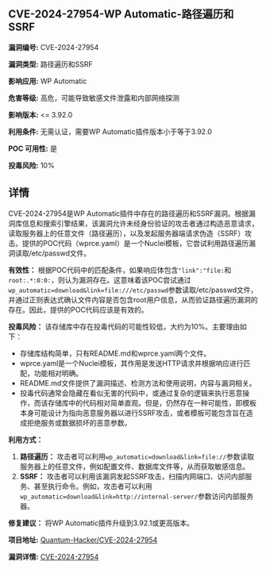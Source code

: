 ## CVE-2024-27954-WP Automatic-路径遍历和SSRF

**漏洞编号:** CVE-2024-27954

**漏洞类型:** 路径遍历和SSRF

**影响应用:** WP Automatic

**危害等级:** 高危，可能导致敏感文件泄露和内部网络探测

**影响版本:** <= 3.92.0

**利用条件:** 无需认证，需要WP Automatic插件版本小于等于3.92.0

**POC 可用性:** 是

**投毒风险:** 10%

## 详情

CVE-2024-27954是WP Automatic插件中存在的路径遍历和SSRF漏洞。根据漏洞库信息和搜索引擎结果，该漏洞允许未经身份验证的攻击者通过构造恶意请求，读取服务器上的任意文件（路径遍历），以及发起服务器端请求伪造（SSRF）攻击。提供的POC代码（wprce.yaml）是一个Nuclei模板，它尝试利用路径遍历漏洞读取/etc/passwd文件。 

**有效性：**
根据POC代码中的匹配条件，如果响应体包含`"link":"file:`和`root:.*:0:0:`，则认为漏洞存在。这意味着该POC尝试通过`wp_automatic=download&link=file:///etc/passwd`参数读取/etc/passwd文件，并通过正则表达式确认文件内容是否包含root用户信息，从而验证路径遍历漏洞的存在。因此，提供的POC代码应该是有效的。

**投毒风险：**
该存储库中存在投毒代码的可能性较低，大约为10%。主要理由如下：
*   存储库结构简单，只有README.md和wprce.yaml两个文件。
*   wprce.yaml是一个Nuclei模板，其作用是发送HTTP请求并根据响应进行匹配，功能相对明确。
*   README.md文件提供了漏洞描述、检测方法和使用说明，内容与漏洞相关。
*   投毒代码通常会隐藏在看似无害的代码中，或通过复杂的逻辑来执行恶意操作，而该存储库中的代码相对简单直观。但是，仍然存在一种可能性，即模板本身可能设计为指向恶意服务器以进行SSRF攻击，或者模板可能包含旨在造成拒绝服务或数据损坏的恶意参数。

**利用方式：**
1.  **路径遍历：** 攻击者可以利用`wp_automatic=download&link=file://`参数读取服务器上的任意文件，例如配置文件、数据库文件等，从而获取敏感信息。
2.  **SSRF：** 攻击者可以利用该漏洞发起SSRF攻击，扫描内网端口、访问内部服务、甚至执行命令。例如，攻击者可以利用`wp_automatic=download&link=http://internal-server/`参数访问内部服务器。

**修复建议：**
将WP Automatic插件升级到3.92.1或更高版本。

**项目地址:** [Quantum-Hacker/CVE-2024-27954](https://github.com/Quantum-Hacker/CVE-2024-27954)

**漏洞详情:** [CVE-2024-27954](https://nvd.nist.gov/vuln/detail/CVE-2024-27954)